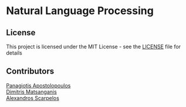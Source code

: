 # Natural Language Processing 

## License

This project is licensed under the MIT License - see the [LICENSE](/LICENCE) file for details

## Contributors

[Panagiotis Apostolopoulos](https://github.com/papost) \
[Dimitris Matsanganis](https://github.com/dimitrismatsanganis) \
[Alexandros Scarpelos](https://github.com/alexhsog)
